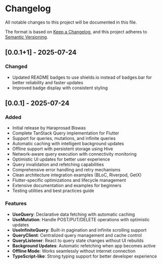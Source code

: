 # Changelog

All notable changes to this project will be documented in this file.

The format is based on [Keep a Changelog](https://keepachangelog.com/en/1.0.0/),
and this project adheres to [Semantic Versioning](https://semver.org/spec/v2.0.0.html).

## [0.0.1+1] - 2025-07-24

### Changed
- Updated README badges to use shields.io instead of badges.bar for better reliability and faster updates
- Improved badge display with consistent styling

## [0.0.1] - 2025-07-24

### Added

- Initial release by Haraprosad Biswas
- Complete TanStack Query implementation for Flutter
- Support for queries, mutations, and infinite queries
- Automatic caching with intelligent background updates
- Offline support with persistent storage using Hive
- Network-aware query execution with connectivity monitoring
- Optimistic UI updates for better user experience
- Query invalidation and refetching capabilities
- Comprehensive error handling and retry mechanisms
- Clean architecture integration examples (BLoC, Riverpod, GetX)
- Flutter-specific optimizations and lifecycle management
- Extensive documentation and examples for beginners
- Testing utilities and best practices guide

### Features

- **UseQuery**: Declarative data fetching with automatic caching
- **UseMutation**: Handle POST/PUT/DELETE operations with optimistic updates  
- **UseInfiniteQuery**: Built-in pagination and infinite scrolling support
- **QueryClient**: Centralized query management and cache control
- **QueryListener**: React to query state changes without UI rebuilds
- **Background Updates**: Automatic refetching when app becomes active
- **Offline Mode**: Works seamlessly without internet connection
- **TypeScript-like**: Strong typing support for better developer experience
